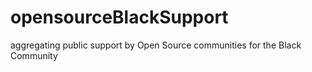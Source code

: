 # opensourceBlackSupport
aggregating public support by Open Source communities for the Black Community
